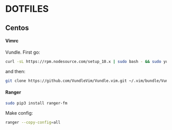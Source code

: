# DOTFILES
## Centos

#### Vimrc

Vundle. First go:
```bash
curl -sL https://rpm.nodesource.com/setup_10.x | sudo bash - && sudo yum install nodejs cmake python3-pip
```

and then:

```bash
git clone https://github.com/VundleVim/Vundle.vim.git ~/.vim/bundle/Vundle.vim
```

#### Ranger
```bash
sudo pip3 install ranger-fm
```

Make config:
```bash
ranger --copy-config=all
```
